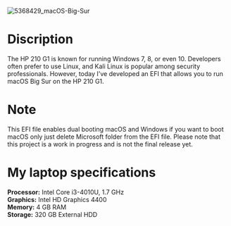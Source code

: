 
![5368429_macOS-Big-Sur](https://github.com/MedoX71T/macOS-BigSur-EFI-File-For-HP-210-G1/assets/53842328/d0fa91df-cd52-438a-8709-70ed757ac8a3)

# Discription
The HP 210 G1 is known for running Windows 7, 8, or even 10. Developers often prefer to use Linux, and Kali Linux is popular among security professionals. However, today I've developed an EFI that allows you to run macOS Big Sur on the HP 210 G1.
# Note
This EFI file enables dual booting macOS and Windows if you want to boot macOS only just delete Microsoft folder from the EFI file. Please note that this project is a work in progress and is not the final release yet.
# My laptop specifications
**Processor:** Intel Core i3-4010U, 1.7 GHz  
**Graphics:** Intel HD Graphics 4400  
**Memory:** 4 GB RAM  
**Storage:** 320 GB External HDD
